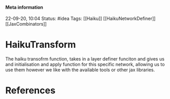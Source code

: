 #### Meta information
22-09-20, 10:04
Status: #idea
Tags: [[Haiku]] [[HaikuNetworkDefiner]] [[JaxCombinators]]



# HaikuTransform

The haiku transofrm function, takes in a layer definer funciton and gives us and initialisation and apply function for this specific network, allowing us to use them however we like with the available tools or other jax libraries.





# References
